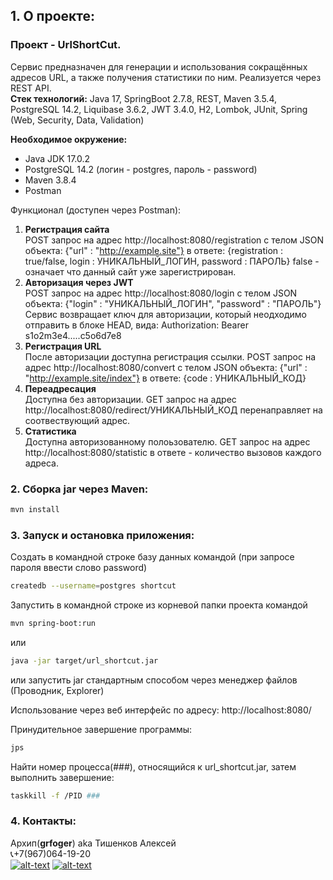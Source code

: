 ## 1. О проекте:

### Проект - UrlShortCut.
Сервис предназначен для генерации и использования сокращённых адресов URL, а также получения статистики по ним.
Реализуется через REST API.\
**Стек технологий:** Java 17, SpringBoot 2.7.8, REST, Maven 3.5.4, PostgreSQL 14.2, 
Liquibase 3.6.2, JWT 3.4.0, H2, Lombok, JUnit, Spring (Web, Security, Data, Validation)

**Необходимое окружение:**
* Java JDK 17.0.2
* PostgreSQL 14.2 (логин - postgres, пароль - password)
* Maven 3.8.4
* Postman


Функционал (доступен через Postman):
1. **Регистрация сайта**\
   POST запрос на адрес http://localhost:8080/registration c телом JSON объекта:
   {"url" : "http://example.site"}
   в ответе: {registration : true/false, login : УНИКАЛЬНЫЙ_ЛОГИН, password : ПАРОЛЬ}
   false - означает что данный сайт уже зарегистрирован.
2. **Авторизация через JWT**\
   POST запрос на адрес http://localhost:8080/login c телом JSON объекта:
   {"login" : "УНИКАЛЬНЫЙ_ЛОГИН", "password" : "ПАРОЛЬ"}
   Сервис возвращает ключ для авторизации, который неодходимо отправить в блоке HEAD, вида:
   Authorization: Bearer s1o2m3e4.....c5o6d7e8
3. **Регистрация URL**\
   После авторизации доступна регистрация ссылки. 
   POST запрос на адрес http://localhost:8080/convert c телом JSON объекта:
   {"url" : "http://example.site/index"}
   в ответе: {code : УНИКАЛЬНЫЙ_КОД}
4. **Переадресация**\
   Доступна без авторизации.
   GET запрос на адрес http://localhost:8080/redirect/УНИКАЛЬНЫЙ_КОД
   перенаправляет на соотвествующий адрес.
5. **Статистика**\
   Доступна авторизованному полоьзователю.
   GET запрос на адрес http://localhost:8080/statistic
   в ответе - количество вызовов каждого адреса.

### 2. Сборка jar через Maven:
```bash
mvn install
```

### 3. Запуск и остановка приложения:

Создать в командной строке базу данных командой (при запросе пароля ввести слово password)
```bash
createdb --username=postgres shortcut
```
Запустить в командной строке из корневой папки проекта командой
```bash
mvn spring-boot:run
```
или
```bash
java -jar target/url_shortcut.jar
```
или запустить jar стандартным способом через менеджер файлов (Проводник, Explorer)

Использование через веб интерфейс по адресу:
<a>http://localhost:8080/

Принудительное завершение программы:
```bash
jps
```
Найти номер процесса(###), относящийся к url_shortcut.jar, затем выполнить завершение:
```bash
taskkill -f /PID ###
```
### 4. Контакты:
Архип(**grfoger**) aka Тишенков Алексей\
📞+7(967)064-19-20\
[![alt-text](https://img.shields.io/badge/-telegram-grey?style=flat&logo=telegram&logoColor=white)](https://t.me/grfoger)
[![alt-text](https://img.shields.io/badge/@%20email-005FED?style=flat&logo=mail&logoColor=white)](mailto:grfoger@gmail.com)
